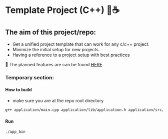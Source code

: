 # Template Project (C++) :owl::coffee:

## The aim of this project/repo:
- Get a unified project template that can work for any c/c++ project.
- Minimize the initial setup for new projects.
- Having a reference to a project setup with best practices

:owl: The planned features are can be found [HERE](https://github.com/users/Mohamed-Abdulaty/projects/3)



### Temporary section:
#### How to build
- make sure you are at the repo root directory
```zsh
g++ application/main.cpp application/lib/application.h application/src/application.cpp -o app_bin
```

#### Run
```zsh
./app_bin
```